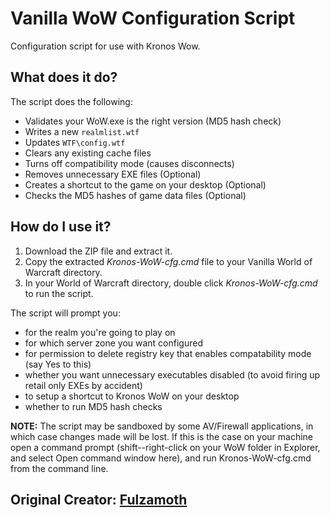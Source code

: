 # Vanilla WoW Configuration Script

Configuration script for use with Kronos Wow.

## What does it do?
The script does the following:
* Validates your WoW.exe is the right version (MD5 hash check)
* Writes a new `realmlist.wtf`
* Updates `WTF\config.wtf`
* Clears any existing cache files
* Turns off compatibility mode (causes disconnects)
* Removes unnecessary EXE files (Optional)
* Creates a shortcut to the game on your desktop (Optional)
* Checks the MD5 hashes of game data files (Optional)

## How do I use it?
1. Download the ZIP file and extract it.
2. Copy the extracted *Kronos-WoW-cfg.cmd* file to your Vanilla World of Warcraft directory.
4. In your World of Warcraft directory, double click *Kronos-WoW-cfg.cmd* to run the script.

The script will prompt you:
* for the realm you're going to play on
* for which server zone you want configured
* for permission to delete registry key that enables compatability mode (say Yes to this)
* whether you want unnecessary executables disabled (to avoid firing up retail only EXEs by accident)
* to setup a shortcut to Kronos WoW on your desktop
* whether to run MD5 hash checks

**NOTE:** The script may be sandboxed by some AV/Firewall applications, in which case changes made will be lost. If this is the case on your machine open a command prompt (shift--right-click on your WoW folder in Explorer, and select Open command window here), and run Kronos-WoW-cfg.cmd from the command line. 

## Original Creator: [Fulzamoth](https://github.com/fulzamoth/Vanilla-WoW-cfg)
